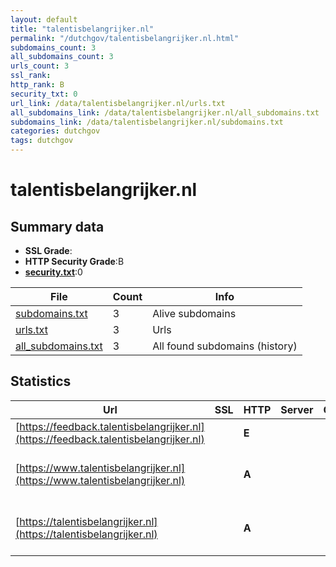 ```yaml
---
layout: default
title: "talentisbelangrijker.nl"
permalink: "/dutchgov/talentisbelangrijker.nl.html"
subdomains_count: 3
all_subdomains_count: 3
urls_count: 3
ssl_rank: 
http_rank: B
security_txt: 0
url_link: /data/talentisbelangrijker.nl/urls.txt
all_subdomains_link: /data/talentisbelangrijker.nl/all_subdomains.txt
subdomains_link: /data/talentisbelangrijker.nl/subdomains.txt
categories: dutchgov
tags: dutchgov
---
```



# talentisbelangrijker.nl
## Summary data


 - **SSL Grade**:
 - **HTTP Security Grade**:B
 - **[security.txt](https://www.digitaleoverheid.nl/nieuws/standaard-security-txt-nu-verplicht-voor-overheid/)**:0


| File       | Count | Info |
|------------|-------|------|
|[subdomains.txt](/DutchGovScope/data/talentisbelangrijker.nl/subdomains.txt)|3|Alive subdomains|
|[urls.txt](/DutchGovScope/data/talentisbelangrijker.nl/urls.txt)|3|Urls|
|[all_subdomains.txt](/DutchGovScope/data/talentisbelangrijker.nl/all_subdomains.txt)|3|All found subdomains (history)|


## Statistics


| Url | SSL | HTTP | Server | Cookie | HSTS | CORS | CTO | CSP | XFO | XXP | RP |FP| Tech |Title |
|--------|-------|-------|------|------|------|------|------|------|------|------|------|------|------|------|
|[https://feedback.talentisbelangrijker.nl](https://feedback.talentisbelangrijker.nl)| | **E**|| | | | | | | | :white_check_mark: | |Azure HSTS|Startpagina|
|[https://www.talentisbelangrijker.nl](https://www.talentisbelangrijker.nl)| | **A**|| |:white_check_mark: | | | | :white_check_mark: | :white_check_mark: | :white_check_mark: | |HSTS Microsoft ASP.NET YouTube|Object moved|
|[https://talentisbelangrijker.nl](https://talentisbelangrijker.nl)| | **A**|| |:white_check_mark: | | | | :white_check_mark: | :white_check_mark: | :white_check_mark: | |HSTS Microsoft ASP.NET YouTube|Object moved|

